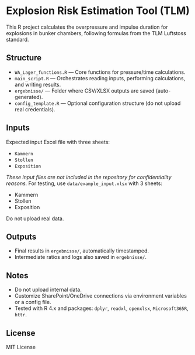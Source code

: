 # Explosion Risk Estimation Tool (TLM)

This R project calculates the overpressure and impulse duration for explosions in bunker chambers, following formulas from the TLM Luftstoss standard.

## Structure

- `WA_Lager_functions.R` — Core functions for pressure/time calculations.
- `main_script.R` — Orchestrates reading inputs, performing calculations, and writing results.
- `ergebnisse/` — Folder where CSV/XLSX outputs are saved (auto-generated).
- `config_template.R` — Optional configuration structure (do not upload real credentials).

## Inputs

Expected input Excel file with three sheets:
- `Kammern`
- `Stollen`
- `Exposition`

*These input files are not included in the repository for confidentiality reasons.*
For testing, use `data/example_input.xlsx` with 3 sheets:
- Kammern
- Stollen
- Exposition

Do not upload real data.

## Outputs

- Final results in `ergebnisse/`, automatically timestamped.
- Intermediate ratios and logs also saved in `ergebnisse/`.

## Notes

- Do not upload internal data.
- Customize SharePoint/OneDrive connections via environment variables or a config file.
- Tested with R 4.x and packages: `dplyr`, `readxl`, `openxlsx`, `Microsoft365R`, `httr`.

## License

MIT License 
